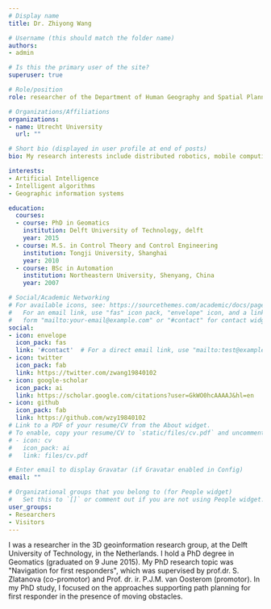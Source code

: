```yaml
---
# Display name
title: Dr. Zhiyong Wang

# Username (this should match the folder name)
authors:
- admin

# Is this the primary user of the site?
superuser: true

# Role/position
role: researcher of the Department of Human Geography and Spatial Planning

# Organizations/Affiliations
organizations:
- name: Utrecht University
  url: ""

# Short bio (displayed in user profile at end of posts)
bio: My research interests include distributed robotics, mobile computing and programmable matter.

interests:
- Artificial Intelligence
- Intelligent algorithms
- Geographic information systems

education:
  courses:
  - course: PhD in Geomatics
    institution: Delft University of Technology, delft
    year: 2015
  - course: M.S. in Control Theory and Control Engineering
    institution: Tongji University, Shanghai
    year: 2010
  - course: BSc in Automation
    institution: Northeastern University, Shenyang, China
    year: 2007

# Social/Academic Networking
# For available icons, see: https://sourcethemes.com/academic/docs/page-builder/#icons
#   For an email link, use "fas" icon pack, "envelope" icon, and a link in the
#   form "mailto:your-email@example.com" or "#contact" for contact widget.
social:
- icon: envelope
  icon_pack: fas
  link: '#contact'  # For a direct email link, use "mailto:test@example.org".
- icon: twitter
  icon_pack: fab
  link: https://twitter.com/zwang19840102
- icon: google-scholar
  icon_pack: ai
  link: https://scholar.google.com/citations?user=GkWO0hcAAAAJ&hl=en
- icon: github
  icon_pack: fab
  link: https://github.com/wzy19840102
# Link to a PDF of your resume/CV from the About widget.
# To enable, copy your resume/CV to `static/files/cv.pdf` and uncomment the lines below.
# - icon: cv
#   icon_pack: ai
#   link: files/cv.pdf

# Enter email to display Gravatar (if Gravatar enabled in Config)
email: ""

# Organizational groups that you belong to (for People widget)
#   Set this to `[]` or comment out if you are not using People widget.
user_groups:
- Researchers
- Visitors
---
```


I was a researcher in the 3D geoinformation research group, at the Delft University of Technology, in the Netherlands. I hold a PhD degree in Geomatics (graduated on 9 June 2015). My PhD research topic was "Navigation for first responders", which was supervised by prof.dr. S. Zlatanova (co-promotor) and Prof. dr. ir. P.J.M. van Oosterom  (promotor). In my PhD study, I focused on the approaches supporting path planning for first responder in the presence of moving obstacles. 